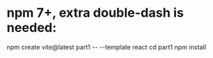 # npm 7+, extra double-dash is needed:
npm create vite@latest part1 -- --template react
cd part1
npm install